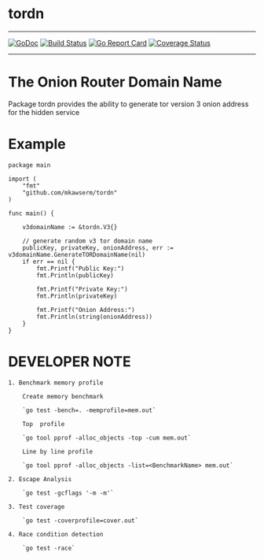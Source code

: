 # tordn 
-------------------------------------------------
[![GoDoc](https://godoc.org/github.com/mkawserm/tordn?status.svg)](https://godoc.org/github.com/mkawserm/tordn)
[![Build Status](https://travis-ci.com/mkawserm/tordn.svg?branch=master)](https://travis-ci.com/mkawserm/tordn)
[![Go Report Card](https://goreportcard.com/badge/github.com/mkawserm/tordn)](https://goreportcard.com/report/github.com/mkawserm/tordn) 
[![Coverage Status](https://coveralls.io/repos/github/mkawserm/tordn/badge.svg?branch=master)](https://coveralls.io/github/mkawserm/tordn?branch=master)

-------------------------------------------------

# The Onion Router Domain Name

Package tordn provides the ability to generate tor version 3 onion address for the hidden service

# Example

```
package main

import (
	"fmt"
	"github.com/mkawserm/tordn"
)

func main() {

	v3domainName := &tordn.V3{}

	// generate random v3 tor domain name
	publicKey, privateKey, onionAddress, err := v3domainName.GenerateTORDomainName(nil)
	if err == nil {
		fmt.Printf("Public Key:")
		fmt.Println(publicKey)

		fmt.Printf("Private Key:")
		fmt.Println(privateKey)

		fmt.Printf("Onion Address:")
		fmt.Println(string(onionAddress))
	}
}

```

# DEVELOPER NOTE 
    1. Benchmark memory profile
        
        Create memory benchmark
         
        `go test -bench=. -memprofile=mem.out`
    
        Top  profile
             
        `go tool pprof -alloc_objects -top -cum mem.out`
        
        Line by line profile
        
        `go tool pprof -alloc_objects -list=<BenchmarkName> mem.out`
    
    2. Escape Analysis
        
        `go test -gcflags '-m -m'`
        
    3. Test coverage
    
        `go test -coverprofile=cover.out`
        
    4. Race condition detection
    
        `go test -race`

